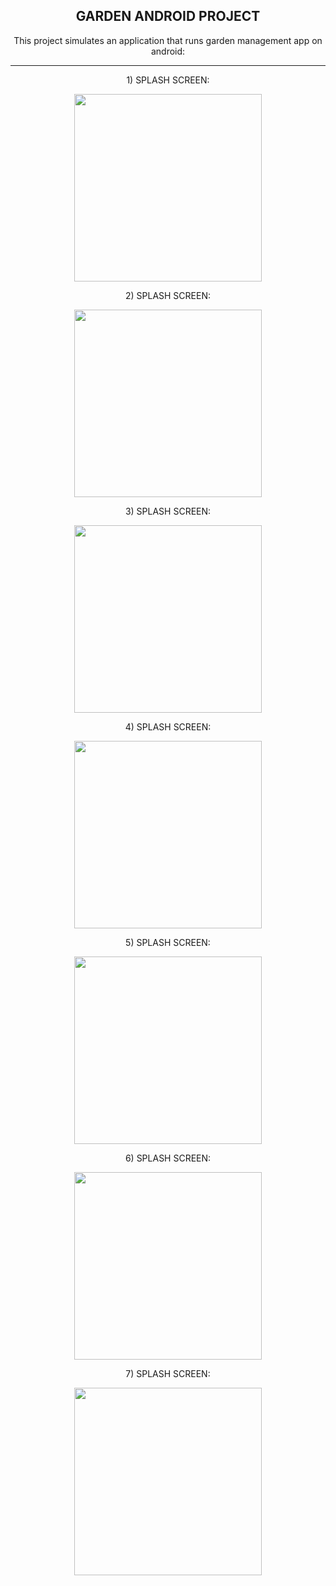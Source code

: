 <h2 align="center">GARDEN ANDROID PROJECT</h2>

<p align="center">This project simulates an application that runs garden management app on android: </p>

---

<p align="center">1) SPLASH SCREEN: </p>

<p align="center">
  <img src="https://github.com/Lxvine/GARDEN/blob/master/Screenshots/garden1.png" style=" width:300px">
</p>

<p align="center">2) SPLASH SCREEN: </p>

<p align="center">
  <img src="https://github.com/Lxvine/GARDEN/blob/master/Screenshots/garden2.png" style=" width:300px">
</p>

<p align="center">3) SPLASH SCREEN: </p>

<p align="center">
  <img src="https://github.com/Lxvine/GARDEN/blob/master/Screenshots/garden3.png" style=" width:300px">
</p>

<p align="center">4) SPLASH SCREEN: </p>

<p align="center">
  <img src="https://github.com/Lxvine/GARDEN/blob/master/Screenshots/garden4.png" style=" width:300px">
</p>

<p align="center">5) SPLASH SCREEN: </p>

<p align="center">
  <img src="https://github.com/Lxvine/GARDEN/blob/master/Screenshots/garden5.png" style=" width:300px">
</p>

<p align="center">6) SPLASH SCREEN: </p>

<p align="center">
  <img src="https://github.com/Lxvine/GARDEN/blob/master/Screenshots/garden6.png" style=" width:300px">
</p>

<p align="center">7) SPLASH SCREEN: </p>

<p align="center">
  <img src="https://github.com/Lxvine/GARDEN/blob/master/Screenshots/garden7.png" style=" width:300px">
</p>
